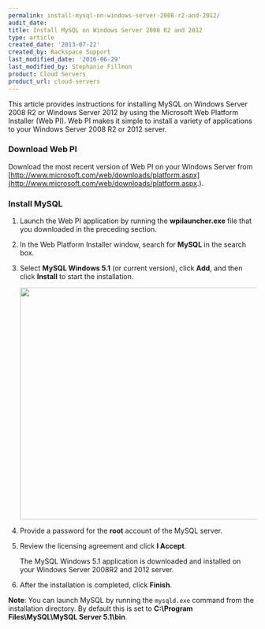 ```yaml
---
permalink: install-mysql-on-windows-server-2008-r2-and-2012/
audit_date:
title: Install MySQL on Windows Server 2008 R2 and 2012
type: article
created_date: '2013-07-22'
created_by: Rackspace Support
last_modified_date: '2016-06-29'
last_modified_by: Stephanie Fillmon
product: Cloud Servers
product_url: cloud-servers
---
```


This article provides instructions for installing MySQL on Windows Server
2008 R2 or Windows Server 2012 by using the Microsoft Web Platform
Installer (Web PI). Web PI makes it simple to install a variety of
applications to your Windows Server 2008 R2 or 2012
server.

### Download Web PI

Download the most recent version of Web PI on your Windows Server from
[http://www.microsoft.com/web/downloads/platform.aspx](http://www.microsoft.com/web/downloads/platform.aspx.).

### Install MySQL

1.  Launch the Web PI application by running the **wpilauncher.exe** file that
    you downloaded in the preceding section.
2.  In the Web Platform Installer window, search for **MySQL** in the
    search box.
3.  Select **MySQL Windows 5.1** (or current version), click **Add**, and then
    click **Install** to start the installation.

    <img src="{% asset_path cloud-servers/install-mysql-on-windows-server-2008-r2-and-2012/install.png %}" width="629" height="471" />

4.  Provide a password for the **root** account of the MySQL server.

5.  Review the licensing agreement and click **I Accept**.

    The MySQL Windows 5.1 application is downloaded and installed on
    your Windows Server 2008R2 and 2012 server.

6.  After the installation is completed, click **Finish**.

**Note**: You can launch MySQL by running the `mysqld.exe` command from
the installation directory. By default this is set to **C:\\Program
Files\\MySQL\\MySQL Server 5.1\\bin**.
